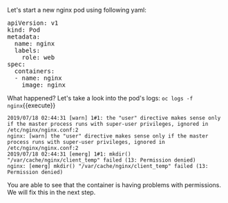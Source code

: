 Let's start a new nginx pod using following yaml:

<pre class="file" data-filename="nginx-pod.yml" data-target="replace">
apiVersion: v1
kind: Pod
metadata:
  name: nginx
  labels:
    role: web
spec:
  containers:
  - name: nginx
    image: nginx
</pre>


What happened? Let's take a look into the pod's logs:
`oc logs -f nginx`{{execute}}

```
2019/07/18 02:44:31 [warn] 1#1: the "user" directive makes sense only if the master process runs with super-user privileges, ignored in /etc/nginx/nginx.conf:2
nginx: [warn] the "user" directive makes sense only if the master process runs with super-user privileges, ignored in /etc/nginx/nginx.conf:2
2019/07/18 02:44:31 [emerg] 1#1: mkdir() "/var/cache/nginx/client_temp" failed (13: Permission denied)
nginx: [emerg] mkdir() "/var/cache/nginx/client_temp" failed (13: Permission denied)
```

You are able to see that the container is having problems with permissions. We will fix this in the next step.